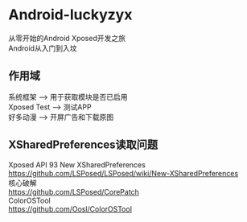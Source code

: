 # Android-luckyzyx  

从零开始的Android Xposed开发之旅  
Android从入门到入坟  

## 作用域

系统框架 --> 用于获取模块是否已启用  
Xposed Test --> 测试APP  
好多动漫 --> 开屏广告和下载原图  

## XSharedPreferences读取问题  

Xposed API 93 New XSharedPreferences  
<https://github.com/LSPosed/LSPosed/wiki/New-XSharedPreferences>  
核心破解  
<https://github.com/LSPosed/CorePatch>  
ColorOSTool  
<https://github.com/Oosl/ColorOSTool>  
